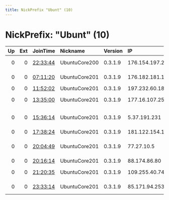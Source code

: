 ```yaml
---
title: NickPrefix "Ubunt" (10)
---
```


# NickPrefix: "Ubunt" (10)

|   Up |   Ext | JoinTime                                                                                            | Nickname      | Version   | IP              | AS                                       | CC   |   ORp |   Dirp | OS    | Contact   |   eFamMembers |
|-----:|------:|:----------------------------------------------------------------------------------------------------|:--------------|:----------|:----------------|:-----------------------------------------|:-----|------:|-------:|:------|:----------|--------------:|
|    0 |     0 | [22:33:44](https://metrics.torproject.org/rs.html#details/DBC23B9BF4287DEAC634B1FFD4596F86BDAF1EAE) | UbuntuCore200 | 0.3.1.9   | 176.154.197.242 | Bouygues Telecom SA                      | fr   | 38543 |      0 | Linux | None      |             1 |
|    0 |     0 | [07:11:20](https://metrics.torproject.org/rs.html#details/C4A596A0E90B0B8812298CF4555AEF4889404338) | UbuntuCore201 | 0.3.1.9   | 176.182.181.126 | NC Numericable S.A.                      | fr   | 40255 |      0 | Linux | None      |             1 |
|    0 |     0 | [11:52:02](https://metrics.torproject.org/rs.html#details/9F8285CCB25AD9E2C9EB12D00F50CCCF53F68ABF) | UbuntuCore201 | 0.3.1.9   | 197.232.60.187  | JTL                                      | ke   | 39867 |      0 | Linux | None      |             1 |
|    0 |     0 | [13:35:00](https://metrics.torproject.org/rs.html#details/05D1D5C1B9DEEDE1944E1F7D9A32CA3FB1C7779F) | UbuntuCore201 | 0.3.1.9   | 177.16.107.254  | TELEFNICA BRASIL S.A                     | br   | 35411 |      0 | Linux | None      |             1 |
|    0 |     0 | [15:36:14](https://metrics.torproject.org/rs.html#details/4BA00454E37BFA1D8213BCFCA1CE11E9C42CE639) | UbuntuCore201 | 0.3.1.9   | 5.37.191.231    | Oman Telecommunications Company S.A.O.G  | om   | 43853 |      0 | Linux | None      |             1 |
|    0 |     0 | [17:38:24](https://metrics.torproject.org/rs.html#details/DAF336A89ADF40FAABEF9BA9F3E170659CDA8959) | UbuntuCore201 | 0.3.1.9   | 181.122.154.124 | Telecel S.A.                             | py   | 37883 |      0 | Linux | None      |             1 |
|    0 |     0 | [20:04:49](https://metrics.torproject.org/rs.html#details/AA0C2D7C3ADA7028CCC85149D45E5635C148766C) | UbuntuCore201 | 0.3.1.9   | 77.27.10.5      | R Cable y Telecomunicaciones Galicia, S. | es   | 36029 |      0 | Linux | None      |             1 |
|    0 |     0 | [20:16:14](https://metrics.torproject.org/rs.html#details/6F18043588D6C54320AA52A3A0532E916997735E) | UbuntuCore201 | 0.3.1.9   | 88.174.86.80    | Free SAS                                 | fr   | 39581 |      0 | Linux | None      |             1 |
|    0 |     0 | [21:20:35](https://metrics.torproject.org/rs.html#details/337C4CE55FFA2AA67C444A6FB816A0C757B5421A) | UbuntuCore201 | 0.3.1.9   | 109.255.40.74   | Liberty Global Operations B.V.           | ie   | 36047 |      0 | Linux | None      |             1 |
|    0 |     0 | [23:33:14](https://metrics.torproject.org/rs.html#details/A8871B31F1E9FF47B5BC451973A6406DA6701B4A) | UbuntuCore201 | 0.3.1.9   | 85.171.94.253   | NC Numericable S.A.                      | fr   | 44129 |      0 | Linux | None      |             1 |
